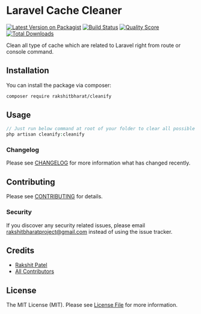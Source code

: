 # Laravel Cache Cleaner

[![Latest Version on Packagist](https://img.shields.io/packagist/v/rakshitbharat/cleanify.svg?style=flat-square)](https://packagist.org/packages/rakshitbharat/cleanify)
[![Build Status](https://img.shields.io/travis/rakshitbharat/cleanify/master.svg?style=flat-square)](https://travis-ci.org/rakshitbharat/cleanify)
[![Quality Score](https://img.shields.io/scrutinizer/g/rakshitbharat/cleanify.svg?style=flat-square)](https://scrutinizer-ci.com/g/rakshitbharat/cleanify)
[![Total Downloads](https://img.shields.io/packagist/dt/rakshitbharat/cleanify.svg?style=flat-square)](https://packagist.org/packages/rakshitbharat/cleanify)

Clean all type of cache which are related to Laravel right from route or console command.

## Installation

You can install the package via composer:

```bash
composer require rakshitbharat/cleanify
```

## Usage

``` php
// Just run below command at root of your folder to clear all possible cache
php artisan cleanify:cleanify
```

### Changelog

Please see [CHANGELOG](CHANGELOG.md) for more information what has changed recently.

## Contributing

Please see [CONTRIBUTING](CONTRIBUTING.md) for details.

### Security

If you discover any security related issues, please email rakshitbharatproject@gmail.com instead of using the issue tracker.

## Credits

- [Rakshit Patel](https://github.com/rakshitbharat)
- [All Contributors](../../contributors)

## License

The MIT License (MIT). Please see [License File](LICENSE.md) for more information.
